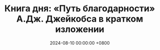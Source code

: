 ---
title: "Книга дня: «Путь благодарности» А.Дж. Джейкобса в кратком изложении"
description: >-
  🙏 «Путь благодарности» — искренняя и вдохновляющая книга А.Дж. Джейкобса о том, как практика благодарности может изменить нашу жизнь и взгляды на мир. Практикуйте благодарность с книгой А.Дж. Джейкобса! Узнайте, как простые слова "спасибо" ведут к счастью и успеху. Читайте обзор и вдохновляйтесь!
date: 2024-08-10 00:00:00 +0800
categories: [Мышление, Конспекты-книг]
tags:
  [
    путь-благодарности,
    а-дж-джейкобс,
    благодарность,
    доброта,
    эмпатия,
    эмоциональная-связь,
    позитивное-мышление,
    альтруизм,
    сообщество,
    личностный-рост,
    жизненные-истории,
    вдохновение
  ]
image: 
alt: Путь благодарности Джейкобс обложка книги
fallback:
  - 
  - 
---